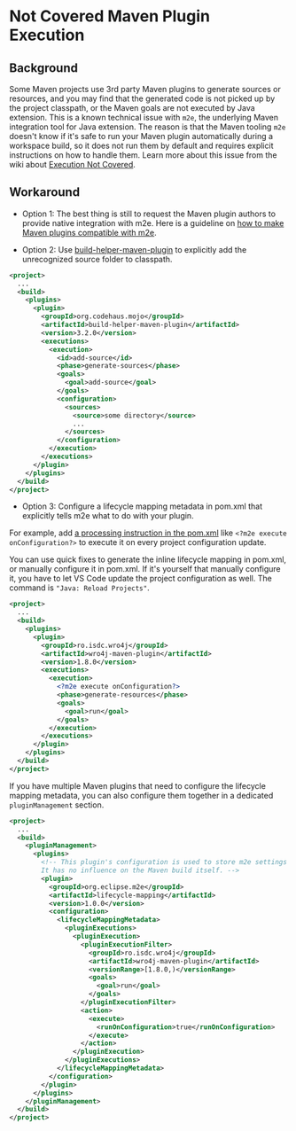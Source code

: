 # Not Covered Maven Plugin Execution

## Background
Some Maven projects use 3rd party Maven plugins to generate sources or resources, and you may find that the generated code is not picked up by the project classpath, or the Maven goals are not executed by Java extension. This is a known technical issue with `m2e`, the underlying Maven integration tool for Java extension. The reason is that the Maven tooling `m2e` doesn't know if it's safe to run your Maven plugin automatically during a workspace build, so it does not run them by default and requires explicit instructions on how to handle them. Learn more about this issue from the wiki about [Execution Not Covered](https://www.eclipse.org/m2e/documentation/m2e-execution-not-covered.html).

## Workaround
- Option 1: The best thing is still to request the Maven plugin authors to provide native integration with m2e. Here is a guideline on [how to make Maven plugins compatible with m2e](https://www.eclipse.org/m2e/documentation/m2e-making-maven-plugins-compat.html).

- Option 2: Use [build-helper-maven-plugin](http://www.mojohaus.org/build-helper-maven-plugin/usage.html) to explicitly add the unrecognized source folder to classpath.

```xml
<project>
  ...
  <build>
    <plugins>
      <plugin>
        <groupId>org.codehaus.mojo</groupId>
        <artifactId>build-helper-maven-plugin</artifactId>
        <version>3.2.0</version>
        <executions>
          <execution>
            <id>add-source</id>
            <phase>generate-sources</phase>
            <goals>
              <goal>add-source</goal>
            </goals>
            <configuration>
              <sources>
                <source>some directory</source>
                ...
              </sources>
            </configuration>
          </execution>
        </executions>
      </plugin>
    </plugins>
  </build>
</project>
```

- Option 3: Configure a lifecycle mapping metadata in pom.xml that explicitly tells m2e what to do with your plugin.

For example, add [a processing instruction in the pom.xml](https://www.eclipse.org/m2e/documentation/release-notes-17.html#new-syntax-for-specifying-lifecycle-mapping-metadata) like `<?m2e execute onConfiguration?>` to execute it on every project configuration update.

You can use quick fixes to generate the inline lifecycle mapping in pom.xml, or manually configure it in pom.xml. If it's yourself that manually configure it, you have to let VS Code update the project configuration as well. The command is `"Java: Reload Projects"`.

```xml
<project>
  ...
  <build>
    <plugins>
      <plugin>
        <groupId>ro.isdc.wro4j</groupId>
        <artifactId>wro4j-maven-plugin</artifactId>
        <version>1.8.0</version>
        <executions>
          <execution>
            <?m2e execute onConfiguration?>
            <phase>generate-resources</phase>
            <goals>
              <goal>run</goal>
            </goals>
          </execution>
        </executions>
      </plugin>
    </plugins>
  </build>
</project>
```

If you have multiple Maven plugins that need to configure the lifecycle mapping metadata, you can also configure them together in a dedicated `pluginManagement` section.

```xml
<project>
  ...
  <build>
    <pluginManagement>
      <plugins>
        <!-- This plugin's configuration is used to store m2e settings only.
        It has no influence on the Maven build itself. -->
        <plugin>
          <groupId>org.eclipse.m2e</groupId>
          <artifactId>lifecycle-mapping</artifactId>
          <version>1.0.0</version>
          <configuration>
            <lifecycleMappingMetadata>
              <pluginExecutions>
                <pluginExecution>
                  <pluginExecutionFilter>
                    <groupId>ro.isdc.wro4j</groupId>
                    <artifactId>wro4j-maven-plugin</artifactId>
                    <versionRange>[1.8.0,)</versionRange>
                    <goals>
                      <goal>run</goal>
                    </goals>
                  </pluginExecutionFilter>
                  <action>
                    <execute>
                      <runOnConfiguration>true</runOnConfiguration>
                    </execute>
                  </action>
                </pluginExecution>
              </pluginExecutions>
            </lifecycleMappingMetadata>
          </configuration>
        </plugin>
      </plugins>
    </pluginManagement>
  </build>
</project>
```
